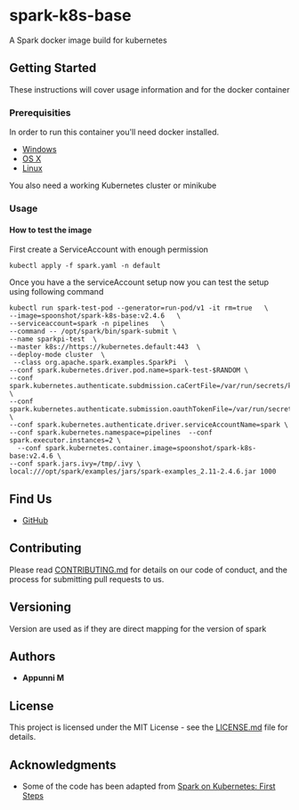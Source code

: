 # spark-k8s-base
A Spark docker image build for kubernetes

## Getting Started

These instructions will cover usage information and for the docker container 

### Prerequisities


In order to run this container you'll need docker installed.

* [Windows](https://docs.docker.com/windows/started)
* [OS X](https://docs.docker.com/mac/started/)
* [Linux](https://docs.docker.com/linux/started/)

You also need a working Kubernetes cluster or minikube

### Usage

#### How to test the image


First create a ServiceAccount with enough permission

```shell
kubectl apply -f spark.yaml -n default
```
Once you have a the serviceAccount setup now you can test the setup using 
following command

```shell
kubectl run spark-test-pod --generator=run-pod/v1 -it rm=true   \
--image=spoonshot/spark-k8s-base:v2.4.6   \
--serviceaccount=spark -n pipelines   \
--command -- /opt/spark/bin/spark-submit \
--name sparkpi-test  \
--master k8s://https://kubernetes.default:443  \
--deploy-mode cluster  \
 --class org.apache.spark.examples.SparkPi  \
--conf spark.kubernetes.driver.pod.name=spark-test-$RANDOM \
--conf spark.kubernetes.authenticate.subdmission.caCertFile=/var/run/secrets/kubernetes.io/serviceaccount/ca.crt  \
--conf spark.kubernetes.authenticate.submission.oauthTokenFile=/var/run/secrets/kubernetes.io/serviceaccount/token  \
--conf spark.kubernetes.authenticate.driver.serviceAccountName=spark \
--conf spark.kubernetes.namespace=pipelines  --conf spark.executor.instances=2 \
  --conf spark.kubernetes.container.image=spoonshot/spark-k8s-base:v2.4.6 \
--conf spark.jars.ivy=/tmp/.ivy \
local:///opt/spark/examples/jars/spark-examples_2.11-2.4.6.jar 1000
```

## Find Us

* [GitHub](https://github.com/spoonshotx/spark-k8s-base)

## Contributing

Please read [CONTRIBUTING.md](CONTRIBUTING.md) for details on our code of conduct, and the process for submitting pull requests to us.

## Versioning

Version are used as if they are direct mapping for the version of spark

## Authors

* **Appunni M**

## License

This project is licensed under the MIT License - see the [LICENSE.md](LICENSE.md) file for details.

## Acknowledgments

* Some of the code has been adapted from [Spark on Kubernetes: First Steps](https://oak-tree.tech/blog/spark-kubernetes-primer)